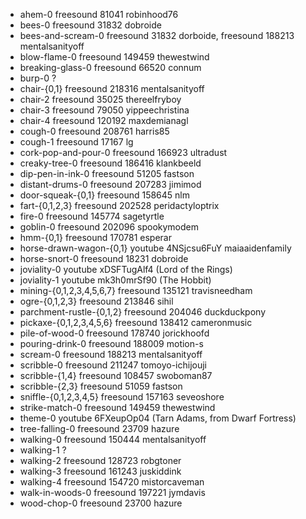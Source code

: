 * ahem-0				   freesound  81041 robinhood76
* bees-0				   freesound  31832 dobroide
* bees-and-scream-0 		   freesound  31832 dorboide, freesound 188213 mentalsanityoff
* blow-flame-0			   freesound 149459 thewestwind
* breaking-glass-0		   freesound  66520 connum
* burp-0				   ?
* chair-{0,1}			   freesound 218316 mentalsanityoff
* chair-2				   freesound  35025 thereelfryboy
* chair-3				   freesound  79050 yippeechristina
* chair-4				   freesound 120192 maxdemianagl
* cough-0				   freesound 208761 harris85
* cough-1				   freesound  17167 lg
* cork-pop-and-pour-0		   freesound 166923 ultradust
* creaky-tree-0			   freesound 186416 klankbeeld
* dip-pen-in-ink-0		   freesound  51205 fastson
* distant-drums-0			   freesound 207283 jimimod
* door-squeak-{0,1}		   freesound 158645 nlm 
* fart-{0,1,2,3}			   freesound 202528 peridactyloptrix
* fire-0				   freesound 145774 sagetyrtle
* goblin-0			   freesound 202096 spookymodem
* hmm-{0,1}			   freesound 170781 esperar
* horse-drawn-wagon-{0,1}  	   youtube 4NSjcsu6FuY maiaaidenfamily
* horse-snort-0			   freesound  18231 dobroide
* joviality-0			   youtube xDSFTugAlf4 (Lord of the Rings)
* joviality-1			   youtube mk3h0mrSf90 (The Hobbit)
* mining-{0,1,2,3,4,5,6,7}	   freesound 135121 travisneedham
* ogre-{0,1,2,3}			   freesound 213846 sihil
* parchment-rustle-{0,1,2}	   freesound 204046 duckduckpony
* pickaxe-{0,1,2,3,4,5,6}		   freesound 138412 cameronmusic
* pile-of-wood-0			   freesound 178740 jorickhoofd
* pouring-drink-0			   freesound 188009 motion-s
* scream-0			   freesound 188213 mentalsanityoff
* scribble-0			   freesound 211247 tomoyo-ichijouji
* scribble-{1,4}			   freesound 108457 swoboman87
* scribble-{2,3}			   freesound  51059 fastson
* sniffle-{0,1,2,3,4,5}		   freesound 157163 seveoshore
* strike-match-0			   freesound 149459 thewestwind
* theme-0				   youtube 6FXeupOp04 (Tarn Adams, from Dwarf Fortress)
* tree-falling-0			   freesound  23709 hazure
* walking-0			   freesound 150444 mentalsanityoff
* walking-1			   ?
* walking-2			   freesound 128723 robgtoner
* walking-3			   freesound 161243 juskiddink
* walking-4			   freesound 154720 mistorcaveman
* walk-in-woods-0			   freesound 197221 jymdavis
* wood-chop-0			   freesound  23700 hazure
